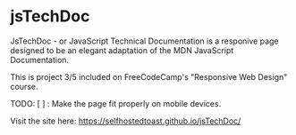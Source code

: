 # jsTechDoc

JsTechDoc - or JavaScript Technical Documentation is a responive page designed to be an elegant adaptation of the MDN JavaScript Documentation.

This is project 3/5 included on FreeCodeCamp's "Responsive Web Design" course.

TODO:
[ ] : Make the page fit properly on mobile devices.

Visit the site here: https://selfhostedtoast.github.io/jsTechDoc/
